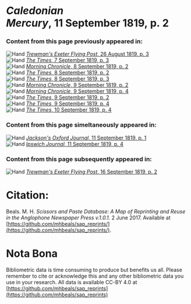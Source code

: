 # *Caledonian Mercury*, 11 September 1819, p. 2  
  
### Content from this page previously appeared in:  
![Hand](http://scissorsandpaste.net/wp-content/uploads/2017/06/smallhandpointer.png) [*Trewman's Exeter Flying Post*, 26 August 1819, p. 3](https://mhbeals.github.io/sap_html/Trewman's-Exeter-Flying-Post/Trewman's-Exeter-Flying-Post-26-August-1819-p-3)  
![Hand](http://scissorsandpaste.net/wp-content/uploads/2017/06/smallhandpointer.png) [*The Times*, 7 September 1819, p. 3](https://mhbeals.github.io/sap_html/The-Times/The-Times-7-September-1819-p-3)  
![Hand](http://scissorsandpaste.net/wp-content/uploads/2017/06/smallhandpointer.png) [*Morning Chronicle*, 8 September 1819, p. 2](https://mhbeals.github.io/sap_html/Morning-Chronicle/Morning-Chronicle-8-September-1819-p-2)  
![Hand](http://scissorsandpaste.net/wp-content/uploads/2017/06/smallhandpointer.png) [*The Times*, 8 September 1819, p. 2](https://mhbeals.github.io/sap_html/The-Times/The-Times-8-September-1819-p-2)  
![Hand](http://scissorsandpaste.net/wp-content/uploads/2017/06/smallhandpointer.png) [*The Times*, 8 September 1819, p. 3](https://mhbeals.github.io/sap_html/The-Times/The-Times-8-September-1819-p-3)  
![Hand](http://scissorsandpaste.net/wp-content/uploads/2017/06/smallhandpointer.png) [*Morning Chronicle*, 9 September 1819, p. 2](https://mhbeals.github.io/sap_html/Morning-Chronicle/Morning-Chronicle-9-September-1819-p-2)  
![Hand](http://scissorsandpaste.net/wp-content/uploads/2017/06/smallhandpointer.png) [*Morning Chronicle*, 9 September 1819, p. 4](https://mhbeals.github.io/sap_html/Morning-Chronicle/Morning-Chronicle-9-September-1819-p-4)  
![Hand](http://scissorsandpaste.net/wp-content/uploads/2017/06/smallhandpointer.png) [*The Times*, 9 September 1819, p. 2](https://mhbeals.github.io/sap_html/The-Times/The-Times-9-September-1819-p-2)  
![Hand](http://scissorsandpaste.net/wp-content/uploads/2017/06/smallhandpointer.png) [*The Times*, 9 September 1819, p. 4](https://mhbeals.github.io/sap_html/The-Times/The-Times-9-September-1819-p-4)  
![Hand](http://scissorsandpaste.net/wp-content/uploads/2017/06/smallhandpointer.png) [*The Times*, 10 September 1819, p. 4](https://mhbeals.github.io/sap_html/The-Times/The-Times-10-September-1819-p-4)  
  
### Content from this page simeltaneously appeared in:  
![Hand](http://scissorsandpaste.net/wp-content/uploads/2017/06/smallhandpointer.png) [*Jackson's Oxford Journal*, 11 September 1819, p. 1](https://mhbeals.github.io/sap_html/Jackson's-Oxford-Journal/Jackson's-Oxford-Journal-11-September-1819-p-1)  
![Hand](http://scissorsandpaste.net/wp-content/uploads/2017/06/smallhandpointer.png) [*Ipswich Journal*, 11 September 1819, p. 4](https://mhbeals.github.io/sap_html/Ipswich-Journal/Ipswich-Journal-11-September-1819-p-4)  
  
### Content from this page subsequently appeared in:  
![Hand](http://scissorsandpaste.net/wp-content/uploads/2017/06/smallhandpointer.png) [*Trewman's Exeter Flying Post*, 16 September 1819, p. 2](https://mhbeals.github.io/sap_html/Trewman's-Exeter-Flying-Post/Trewman's-Exeter-Flying-Post-16-September-1819-p-2)  


# Citation: 

Beals. M. H. *Scissors and Paste Database: A Map of Reprinting and Reuse in the Anglophone Newspaper Press v.1.0.1.* 2 June 2017. Available at [https://github.com/mhbeals/sap_reprints/](https://github.com/mhbeals/sap_reprints/). 

# Nota Bona

Bibliometric data is time consuming to produce but benefits us all. Please remember to cite or acknowledge this and any other bibliometric data you use in your research. All data is available CC-BY 4.0 at [https://github.com/mhbeals/sap_reprints](https://github.com/mhbeals/sap_reprints)